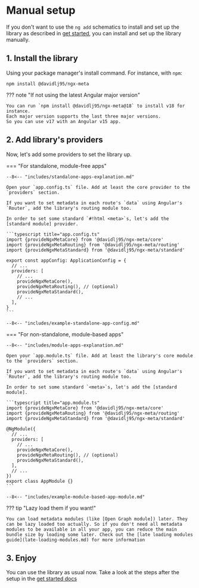 # Manual setup

If you don't want to use the `ng add` schematics to install and set up the library as described in [get started](get-started.md), you can install and set up the library manually.

## 1. Install the library

Using your package manager's install command. For instance, with `npm`:

```shell
npm install @davidlj95/ngx-meta
```

??? note "If not using the latest Angular major version"

    You can run `npm install @davidlj95/ngx-meta@18` to install v18 for instance.
    Each major version supports the last three major versions.
    So you can use v17 with an Angular v15 app.

## 2. Add library's providers

Now, let's add some providers to set the library up.

=== "For standalone, module-free apps"

    --8<-- "includes/standalone-apps-explanation.md"

    Open your `app.config.ts` file. Add at least the core provider to the `providers` section.

    If you want to set metadata in each route's `data` using Angular's `Router`, add the library's routing module too.

    In order to set some standard `#!html <meta>`s, let's add the [standard module] provider.

    ```typescript title="app.config.ts"
    import {provideNgxMetaCore} from '@davidlj95/ngx-meta/core'
    import {provideNgxMetaRouting} from '@davidlj95/ngx-meta/routing'
    import {provideNgxMetaStandard} from '@davidlj95/ngx-meta/standard'

    export const appConfig: ApplicationConfig = {
      // ...
      providers: [
        // ...
        provideNgxMetaCore(),
        provideNgxMetaRouting(), // (optional)
        provideNgxMetaStandard(),
        // ...
      ],
    }
    ```

    --8<-- "includes/example-standalone-app-config.md"

=== "For non-standalone, module-based apps"

    --8<-- "includes/module-apps-explanation.md"

    Open your `app.module.ts` file. Add at least the library's core module to the `providers` section.

    If you want to set metadata in each route's `data` using Angular's `Router`, add the library's routing module too.

    In order to set some standard `<meta>`s, let's add the [standard module].

    ```typescript title="app.module.ts"
    import {provideNgxMetaCore} from '@davidlj95/ngx-meta/core'
    import {provideNgxMetaRouting} from '@davidlj95/ngx-meta/routing'
    import {provideNgxMetaStandard} from '@davidlj95/ngx-meta/standard'

    @NgModule({
      // ...
      providers: [
        // ...
        provideNgxMetaCore(),
        provideNgxMetaRouting(), // (optional)
        provideNgxMetaStandard(),
      ],
      // ...
    })
    export class AppModule {}
    ```

    --8<-- "includes/example-module-based-app-module.md"

??? tip "Lazy load them if you want!"

    You can load metadata modules (like [Open Graph module]) later. They can be lazy loaded too actually. So if you don't need all metadata modules to be available in all your app, you can reduce the main bundle size by loading some later. Check out the [late loading modules guide](late-loading-modules.md) for more information

## 3. Enjoy

You can use the library as usual now. Take a look at the steps after the setup in the [get started docs](get-started.md)
